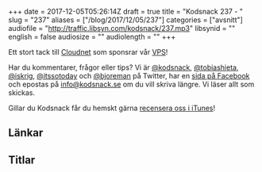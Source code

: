 +++
date = 2017-12-05T05:26:14Z
draft = true
title = "Kodsnack 237 - "
slug = "237"
aliases = ["/blog/2017/12/05/237"]
categories = ["avsnitt"]
audiofile = "http://traffic.libsyn.com/kodsnack/237.mp3"
libsynid = ""
english = false
audiosize = ""
audiolength = ""
+++



Ett stort tack till [Cloudnet](http://www.cloudnet.se) som sponsrar vår [VPS](http://en.wikipedia.org/wiki/Virtual_private_server)!

Har du kommentarer, frågor eller tips? Vi är [@kodsnack](https://www.twitter.com/kodsnack), [@tobiashieta](https://www.twitter.com/tobiashieta), [@iskrig](https://www.twitter.com/iskrig), [@itssotoday](https://twitter.com/itssotoday) och [@bjoreman](https://www.twitter.com/bjoreman) på Twitter, har en [sida på Facebook](https://www.facebook.com/kodsnack) och epostas på [info@kodsnack.se](mailto:info@kodsnack.se) om du vill skriva längre. Vi läser allt som skickas.

Gillar du Kodsnack får du hemskt gärna [recensera oss i iTunes](http://itunes.apple.com/se/podcast/kodsnack/id561631498?l=en)!

## Länkar ##


## Titlar ##

